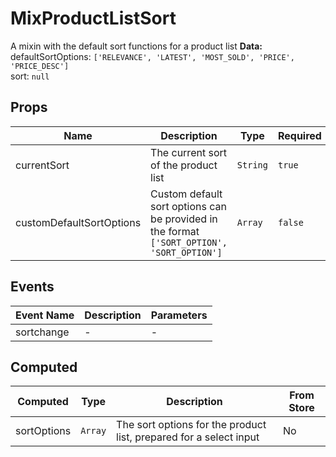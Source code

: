 # MixProductListSort

A mixin with the default sort functions for a product list **Data:**<br> defaultSortOptions: `['RELEVANCE', 'LATEST', 'MOST_SOLD', 'PRICE', 'PRICE_DESC']`<br> sort: `null`

## Props

<!-- @vuese:MixProductListSort:props:start -->
|Name|Description|Type|Required|Default|
|---|---|---|---|---|
|currentSort|The current sort of the product list|`String`|`true`|-|
|customDefaultSortOptions|Custom default sort options can be provided in the format `['SORT_OPTION', 'SORT_OPTION']`|`Array`|`false`|[]|

<!-- @vuese:MixProductListSort:props:end -->


## Events

<!-- @vuese:MixProductListSort:events:start -->
|Event Name|Description|Parameters|
|---|---|---|
|sortchange|-|-|

<!-- @vuese:MixProductListSort:events:end -->


## Computed

<!-- @vuese:MixProductListSort:computed:start -->
|Computed|Type|Description|From Store|
|---|---|---|---|
|sortOptions|`Array`|The sort options for the product list, prepared for a select input|No|

<!-- @vuese:MixProductListSort:computed:end -->


